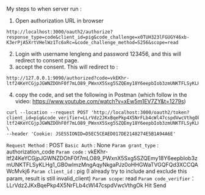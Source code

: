 My steps to when server run :
1. Open authorization URL in browser
```
http://localhost:3000/oauth2/authorize?response_type=code&client_id=pig&code_challenge=x0TUH323lFGUGY46xb-K3erPjA5XrtVHelWz1Tc6xRc=&code_challenge_method=S256&scope=read
```

2. Login with username lengleng and password 123456, and this will redirect to consent page.
3. accept the consent. This will redirect to :
```
http://127.0.0.1:9090/authorized?code=vkEKhr-ltf24KeYCGjpJGWNZDOhF0f7mLO89_PWxnX5Sxg5SZQEmy18Y6eepbIob3zmUNKTFLSyKLHg1_GB0wImzMngAqyNkgaPJz0oHHGWaTVGQFQd3XCCQAWcMvkj6
```

4. copy the code, and set the following in Postman (which follow in the video: https://www.youtube.com/watch?v=xEw5m1EV7ZY&t=1279s)
```
curl --location --request POST 'http://localhost:3000/oauth2/token?client_id=pig&code_verifier=LLrVdz2JKxBqePkp4X5NrFLb4cWl47cspdVwcVthgOk&code=vkEKhr-ltf24KeYCGjpJGWNZDOhF0f7mLO89_PWxnX5Sxg5SZQEmy18Y6eepbIob3zmUNKTFLSyKLHg1_GB0wImzMngAqyNkgaPJz0oHHGWaTVGQFQd3XCCQAWcMvkj6&grant_type=authorization_code&scope=read' \
--header 'Cookie: JSESSIONID=D5EC5CEAED017DE2148274E5B1A94A6E'
```

`Request Method` : POST
`Basic Auth` : None
`Param grant_type` : authorization_code
`Param code` : vkEKhr-ltf24KeYCGjpJGWNZDOhF0f7mLO89_PWxnX5Sxg5SZQEmy18Y6eepbIob3zmUNKTFLSyKLHg1_GB0wImzMngAqyNkgaPJz0oHHGWaTVGQFQd3XCCQAWcMvkj6
`Param client_id` : pig (I already try to include and exclude this param, result is still invalid_client)
`Param scope`: read
`Param code_verifier`：LLrVdz2JKxBqePkp4X5NrFLb4cWl47cspdVwcVthgOk
Hit Send
